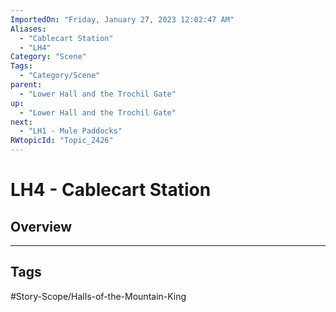 ```yaml
---
ImportedOn: "Friday, January 27, 2023 12:02:47 AM"
Aliases:
  - "Cablecart Station"
  - "LH4"
Category: "Scene"
Tags:
  - "Category/Scene"
parent:
  - "Lower Hall and the Trochil Gate"
up:
  - "Lower Hall and the Trochil Gate"
next:
  - "LH1 - Mule Paddocks"
RWtopicId: "Topic_2426"
---
```

# LH4 - Cablecart Station
## Overview

---
## Tags
#Story-Scope/Halls-of-the-Mountain-King

